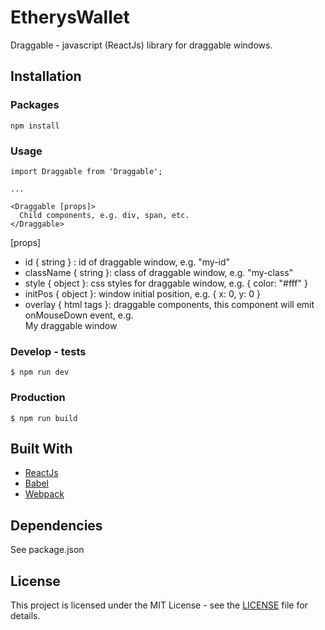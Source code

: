 # EtherysWallet
Draggable - javascript (ReactJs) library for draggable windows.

## Installation

### Packages
```
npm install
```

### Usage
```
import Draggable from 'Draggable';

...

<Draggable [props]>
  Child components, e.g. div, span, etc.
</Draggable>
```

\[props]
  * id { string } : id of draggable window, e.g. "my-id"
  * className { string }: class of draggable window, e.g. "my-class"
  * style { object }: css styles for draggable window, e.g. { color: "#fff" }
  * initPos { object }: window initial position, e.g. { x: 0, y: 0 }
  * overlay { html tags }: draggable components, this component will emit onMouseDown event, e.g. <div>My draggable window</div>

### Develop - tests
```
$ npm run dev
```

### Production
```
$ npm run build
```

## Built With
* [ReactJs](https://reactjs.org/)
* [Babel](https://babeljs.io/)
* [Webpack](https://webpack.js.org/)

## Dependencies
See package.json

## License
This project is licensed under the MIT License - see the [LICENSE](LICENSE) file for details.
